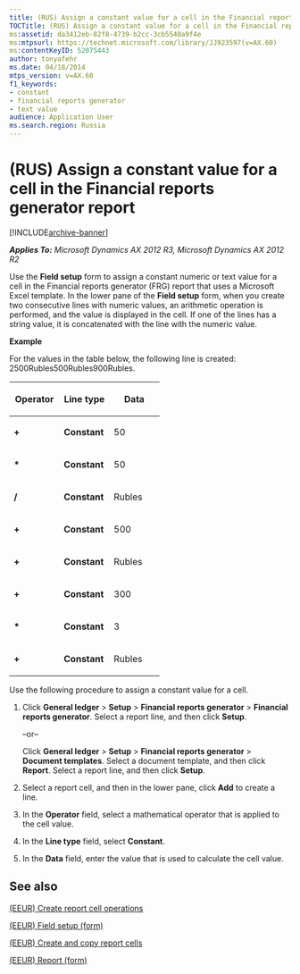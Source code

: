 ```yaml
---
title: (RUS) Assign a constant value for a cell in the Financial reports generator report
TOCTitle: (RUS) Assign a constant value for a cell in the Financial reports generator report
ms:assetid: da3412eb-82f8-4739-b2cc-3cb5540a9f4e
ms:mtpsurl: https://technet.microsoft.com/library/JJ923597(v=AX.60)
ms:contentKeyID: 52075443
author: tonyafehr
ms.date: 04/18/2014
mtps_version: v=AX.60
f1_keywords:
- constant
- financial reports generator
- text value
audience: Application User
ms.search.region: Russia
---
```


# (RUS) Assign a constant value for a cell in the Financial reports generator report 


[!INCLUDE[archive-banner](includes/archive-banner.md)]


_**Applies To:** Microsoft Dynamics AX 2012 R3, Microsoft Dynamics AX 2012 R2_

Use the **Field setup** form to assign a constant numeric or text value for a cell in the Financial reports generator (FRG) report that uses a Microsoft Excel template. In the lower pane of the **Field setup** form, when you create two consecutive lines with numeric values, an arithmetic operation is performed, and the value is displayed in the cell. If one of the lines has a string value, it is concatenated with the line with the numeric value.

**Example**

For the values in the table below, the following line is created: 2500Rubles500Rubles900Rubles.

<table>
<colgroup>
<col style="width: 33%" />
<col style="width: 33%" />
<col style="width: 33%" />
</colgroup>
<thead>
<tr class="header">
<th><p><strong>Operator</strong></p></th>
<th><p><strong>Line type</strong></p></th>
<th><p><strong>Data</strong></p></th>
</tr>
</thead>
<tbody>
<tr class="odd">
<td><p><strong>+</strong></p></td>
<td><p><strong>Constant</strong></p></td>
<td><p>50</p></td>
</tr>
<tr class="even">
<td><p><strong>*</strong></p></td>
<td><p><strong>Constant</strong></p></td>
<td><p>50</p></td>
</tr>
<tr class="odd">
<td><p><strong>/</strong></p></td>
<td><p><strong>Constant</strong></p></td>
<td><p>Rubles</p></td>
</tr>
<tr class="even">
<td><p><strong>+</strong></p></td>
<td><p><strong>Constant</strong></p></td>
<td><p>500</p></td>
</tr>
<tr class="odd">
<td><p><strong>+</strong></p></td>
<td><p><strong>Constant</strong></p></td>
<td><p>Rubles</p></td>
</tr>
<tr class="even">
<td><p><strong>+</strong></p></td>
<td><p><strong>Constant</strong></p></td>
<td><p>300</p></td>
</tr>
<tr class="odd">
<td><p><strong>*</strong></p></td>
<td><p><strong>Constant</strong></p></td>
<td><p>3</p></td>
</tr>
<tr class="even">
<td><p><strong>+</strong></p></td>
<td><p><strong>Constant</strong></p></td>
<td><p>Rubles</p></td>
</tr>
</tbody>
</table>


Use the following procedure to assign a constant value for a cell.

1.  Click **General ledger** \> **Setup** \> **Financial reports generator** \> **Financial reports generator**. Select a report line, and then click **Setup**.
    
    –or–
    
    Click **General ledger** \> **Setup** \> **Financial reports generator** \> **Document templates**. Select a document template, and then click **Report**. Select a report line, and then click **Setup**.

2.  Select a report cell, and then in the lower pane, click **Add** to create a line.

3.  In the **Operator** field, select a mathematical operator that is applied to the cell value.

4.  In the **Line type** field, select **Constant**.

5.  In the **Data** field, enter the value that is used to calculate the cell value.

## See also

[(EEUR) Create report cell operations](eeur-create-report-cell-operations.md)

[(EEUR) Field setup (form)](https://technet.microsoft.com/library/jj910976\(v=ax.60\))

[(EEUR) Create and copy report cells](eeur-create-and-copy-report-cells.md)

[(EEUR) Report (form)](https://technet.microsoft.com/library/jj911237\(v=ax.60\))

  



